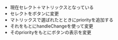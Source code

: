 - 現在セレクト＋マトリックスとなっている
- セレクトをボタンに変更
- マトリックスで選ばれたとときにpriorityを追加する
- それをもとにhandleChangeを使って変更
- そのpriorityをもとにボタンの表示を変更